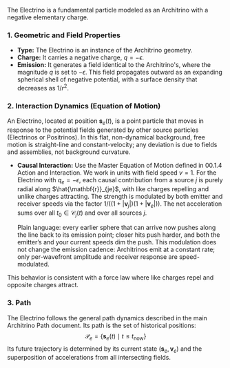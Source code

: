The Electrino is a fundamental particle modeled as an Architrino with a negative elementary charge.

### **1. Geometric and Field Properties**

-   **Type:** The Electrino is an instance of the Architrino geometry.
-   **Charge:** It carries a negative charge, $q = -\epsilon$.
-   **Emission:** It generates a field identical to the Architrino's, where the magnitude $q$ is set to $-\epsilon$. This field propagates outward as an expanding spherical shell of negative potential, with a surface density that decreases as $1/r^2$.

### **2. Interaction Dynamics (Equation of Motion)**

An Electrino, located at position $\mathbf{s}_e(t)$, is a point particle that moves in response to the potential fields generated by other source particles (Electrinos or Positrinos). In this flat, non-dynamical background, free motion is straight-line and constant-velocity; any deviation is due to fields and assemblies, not background curvature.

-   **Causal Interaction:** Use the Master Equation of Motion defined in 00.1.4 Action and Interaction. We work in units with field speed $v=1$. For the Electrino with $q_e=-\epsilon$, each causal contribution from a source $j$ is purely radial along $\hat{\mathbf{r}}_{je}$, with like charges repelling and unlike charges attracting. The strength is modulated by both emitter and receiver speeds via the factor $1/\big((1+|\mathbf{v}_j|)(1+|\mathbf{v}_e|)\big)$. The net acceleration sums over all $t_0 \in \mathcal{C}_j(t)$ and over all sources $j$.

    Plain language: every earlier sphere that can arrive now pushes along the line back to its emission point; closer hits push harder, and both the emitter’s and your current speeds dim the push. This modulation does not change the emission cadence: Architrinos emit at a constant rate; only per-wavefront amplitude and receiver response are speed-modulated.

This behavior is consistent with a force law where like charges repel and opposite charges attract.

### **3. Path**

The Electrino follows the general path dynamics described in the main Architrino Path document. Its path is the set of historical positions:
$$
\mathcal{P}_e = \{ \mathbf{s}_e(t) \mid t \le t_{\text{now}} \}
$$
Its future trajectory is determined by its current state $(\mathbf{s}_e, \mathbf{v}_e)$ and the superposition of accelerations from all intersecting fields.
